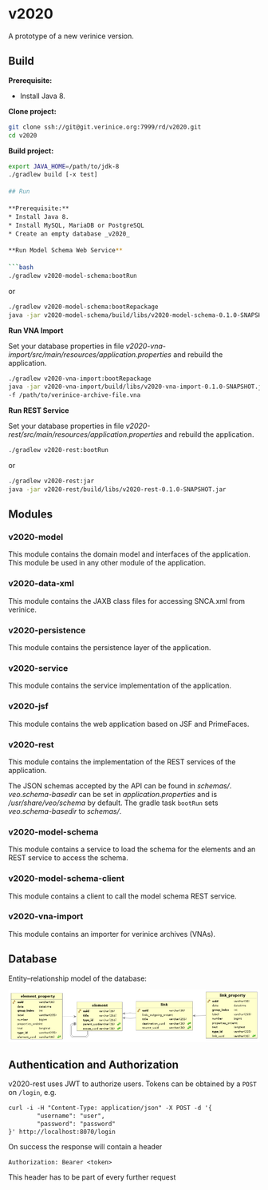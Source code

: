 # v2020

A prototype of a new verinice version.

## Build

**Prerequisite:**
* Install Java 8.

**Clone project:**

```bash
git clone ssh://git@git.verinice.org:7999/rd/v2020.git
cd v2020
```

**Build project:**

```bash
export JAVA_HOME=/path/to/jdk-8
./gradlew build [-x test]

## Run

**Prerequisite:**
* Install Java 8.
* Install MySQL, MariaDB or PostgreSQL
* Create an empty database _v2020_

**Run Model Schema Web Service**

```bash
./gradlew v2020-model-schema:bootRun
```

or

```bash
./gradlew v2020-model-schema:bootRepackage
java -jar v2020-model-schema/build/libs/v2020-model-schema-0.1.0-SNAPSHOT-exec.jar
```

**Run VNA Import**

Set your database properties in file _v2020-vna-import/src/main/resources/application.properties_ and rebuild the application.

```bash
./gradlew v2020-vna-import:bootRepackage
java -jar v2020-vna-import/build/libs/v2020-vna-import-0.1.0-SNAPSHOT.jar \
-f /path/to/verinice-archive-file.vna
```

**Run REST Service**

Set your database properties in file _v2020-rest/src/main/resources/application.properties_ and rebuild the application.


```bash
./gradlew v2020-rest:bootRun
```

or

```bash
./gradlew v2020-rest:jar
java -jar v2020-rest/build/libs/v2020-rest-0.1.0-SNAPSHOT.jar
```

## Modules

### v2020-model
This module contains the domain model and interfaces of the application. This module be used in any other module of the application.  

### v2020-data-xml
This module contains the JAXB class files for accessing SNCA.xml from verinice.

### v2020-persistence
This module contains the persistence layer of the application.

### v2020-service
This module contains the service implementation of the application.

### v2020-jsf
This module contains the web application based on JSF and PrimeFaces.

### v2020-rest
This module contains the implementation of the REST services of the application.

The JSON schemas accepted by the API can be found in *schemas/*. *veo.schema-basedir* can be set
in *application.properties* and is */usr/share/veo/schema* by default. The gradle task `bootRun`
sets *veo.schema-basedir* to *schemas/*.

### v2020-model-schema
This module contains a service to load the schema for the elements and an REST service to access the schema.

### v2020-model-schema-client
This module contains a client to call the model schema REST service.

### v2020-vna-import
This module contains an importer for verinice archives (VNAs).

## Database
Entity–relationship model of the database:

![ERM of the the database](v2020-persistence/src/main/sql/database-erm.png)

## Authentication and Authorization
v2020-rest uses JWT to authorize users. Tokens can be obtained by a `POST` on `/login`, e.g.

	curl -i -H "Content-Type: application/json" -X POST -d '{
			"username": "user",
			"password": "password"
	}' http://localhost:8070/login

On success the response will contain a header

	Authorization: Bearer <token>

This header has to be part of every further request

